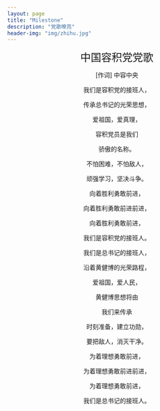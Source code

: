 ```yaml
---
layout: page
title: "Milestone"
description: "党歌嘹亮"
header-img: "img/zhihu.jpg"
---
```


<p align="center"><font size=5>中国容积党党歌</font></p>

<p align="center">[作词] 中容中央</p> 

<p align="center">我们是容积党的接班人，</p>

<p align="center">传承总书记的光荣思想，</p>

<p align="center">爱祖国，爱真理，</p>

<p align="center">容积党员是我们</p>

<p align="center">骄傲的名称。</p>

<p align="center">不怕困难，不怕敌人，</p>

<p align="center">顽强学习，坚决斗争。</p>

<p align="center">向着胜利勇敢前进，</p>

<p align="center">向着胜利勇敢前进前进，</p>

<p align="center">向着胜利勇敢前进，</p>

<p align="center">我们是容积党的接班人。</p>

<p align="center">我们是总书记的接班人，</p>

<p align="center">沿着黄健博的光荣路程，</p>

<p align="center">爱祖国，爱人民，</p>

<p align="center">黄健博思想将由</p>

<p align="center">我们来传承</p>

<p align="center">时刻准备，建立功勋，</p>

<p align="center">要把敌人，消灭干净。</p>

<p align="center">为着理想勇敢前进，</p>

<p align="center">为着理想勇敢前进前进，</p>

<p align="center">为着理想勇敢前进，</p>

<p align="center">我们是总书记的接班人。</p>






